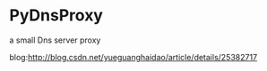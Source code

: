 PyDnsProxy
==========

a small Dns server proxy

blog:http://blog.csdn.net/yueguanghaidao/article/details/25382717
